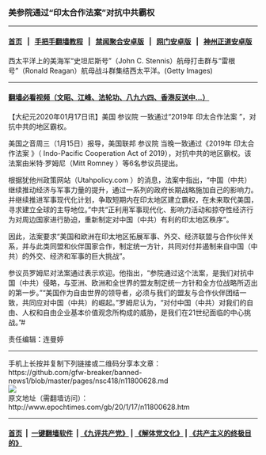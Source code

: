 ### 美参院通过“印太合作法案”对抗中共霸权
------------------------

#### [首页](https://github.com/gfw-breaker/banned-news1/blob/master/README.md) &nbsp;&nbsp;|&nbsp;&nbsp; [手把手翻墙教程](https://github.com/gfw-breaker/guides/wiki) &nbsp;&nbsp;|&nbsp;&nbsp; [禁闻聚合安卓版](https://github.com/gfw-breaker/bn-android) &nbsp;&nbsp;|&nbsp;&nbsp; [网门安卓版](https://github.com/oGate2/oGate) &nbsp;&nbsp;|&nbsp;&nbsp; [神州正道安卓版](https://github.com/SzzdOgate/update) 



<div><img alt="" class="aligncenter wp-post-image" src="http://i.epochtimes.com/assets/uploads/2018/11/8591139a8e8fe654e2491496e32fc3cd-600x400.jpg"/>
<div class="red16 caption">
 西太平洋上的美海军“史坦尼斯号”（John C. Stennis）航母打击群与“雷根号”（Ronald Reagan）航母战斗群集结西太平洋。(Getty Images)
</div>
</div><hr/>

#### [翻墙必看视频（文昭、江峰、法轮功、八九六四、香港反送中...）](http://167.172.214.107/home.html)

<div><p>
 【大纪元2020年01月17日讯】美国
 <ok href="http://www.epochtimes.com/gb/tag/%E5%8F%82%E8%AE%AE%E9%99%A2.html">
  参议院
 </ok>
 一致通过“2019年
 <ok href="http://www.epochtimes.com/gb/tag/%E5%8D%B0%E5%A4%AA%E5%90%88%E4%BD%9C%E6%B3%95%E6%A1%88.html">
  印太合作法案
 </ok>
 ”，对抗中共的地区霸权。
</p>
<p>
 美国之音周三（1月15日）报导，美国联邦
 <ok href="http://www.epochtimes.com/gb/tag/%E5%8F%82%E8%AE%AE%E9%99%A2.html">
  参议院
 </ok>
 当晚一致通过《2019年
 <ok href="http://www.epochtimes.com/gb/tag/%E5%8D%B0%E5%A4%AA%E5%90%88%E4%BD%9C%E6%B3%95%E6%A1%88.html">
  印太合作法案
 </ok>
 》（ Indo-Pacific Cooperation Act of 2019），对抗中共的地区霸权。该法案由米特‧罗姆尼（Mitt Romney ）等6名参议员提出。
</p>
<p>
 根据犹他州政策网站（Utahpolicy.com ）的消息，法案中指出，“中国（中共）继续推动经济与军事力量的提升，通过一系列的政府长期战略施加自己的影响力。并继续推进军事现代化计划，争取短期内在印太地区建立霸权，在未来取代美国，寻求建立全球的主导地位。”中共“正利用军事现代化、影响力活动和掠夺性经济行为对周边国家进行胁迫，重新制定对中国（中共）有利的印太地区秩序”。
</p>
<p>
 因此，法案要求“美国和欧洲在印太地区拓展军事、外交、经济联盟与合作伙伴关系，并与此类同盟和伙伴国家合作，制定统一方针，共同对付并遏制来自中国（中共）的外交、经济和军事的巨大挑战”。
</p>
<p>
 参议员罗姆尼对法案通过表示欢迎。他指出，“参院通过这个法案，是我们对抗中国（中共）侵略，与亚洲、欧洲和全世界的盟友制定统一方针和全方位战略所迈出的第一步。”“美国作为自由世界的领导者，必须与我们的盟友与合作伙伴团结一致，共同应对中国（中共）的崛起​​。”罗姆尼认为，“对付中国（中共）对我们的自由、人权和自由企业基本价值观念所构成的威胁，是我们在21世纪面临的中心挑战。”#
</p>
<p>
 责任编辑：连曼婷
</p>
</div>
<hr/>
手机上长按并复制下列链接或二维码分享本文章：<br/>
https://github.com/gfw-breaker/banned-news1/blob/master/pages/nsc418/n11800628.md <br/>
<a href='https://github.com/gfw-breaker/banned-news1/blob/master/pages/nsc418/n11800628.md'><img src='https://github.com/gfw-breaker/banned-news1/blob/master/pages/nsc418/n11800628.md.png'/></a> <br/>
原文地址（需翻墙访问）：http://www.epochtimes.com/gb/20/1/17/n11800628.htm


------------------------
#### [首页](https://github.com/gfw-breaker/banned-news1/blob/master/README.md) &nbsp;|&nbsp; [一键翻墙软件](https://github.com/gfw-breaker/nogfw/blob/master/README.md) &nbsp;| [《九评共产党》](https://github.com/gfw-breaker/9ping.md/blob/master/README.md#九评之一评共产党是什么) | [《解体党文化》](https://github.com/gfw-breaker/jtdwh.md/blob/master/README.md) | [《共产主义的终极目的》](https://github.com/gfw-breaker/gczydzjmd.md/blob/master/README.md)


<img src='http://gfw-breaker.win/banned-news/pages/nsc418/n11800628.md' width='0px' height='0px'/>